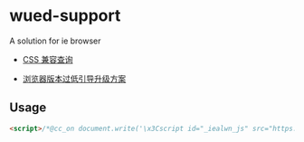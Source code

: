 # wued-support

A solution for ie browser

- [CSS 兼容查询](https://caniuse.com/)

- [浏览器版本过低引导升级方案](https://support.dmeng.net)

## Usage

```html
<script>/*@cc_on document.write('\x3Cscript id="_iealwn_js" src="https://support.dmeng.net/ie-alert-warning/latest.js">\x3C/script>'); @*/</script>
```
